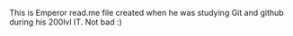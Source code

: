 This is Emperor read.me file 
created when he was studying Git and github during his 200lvl IT.
Not bad :)
